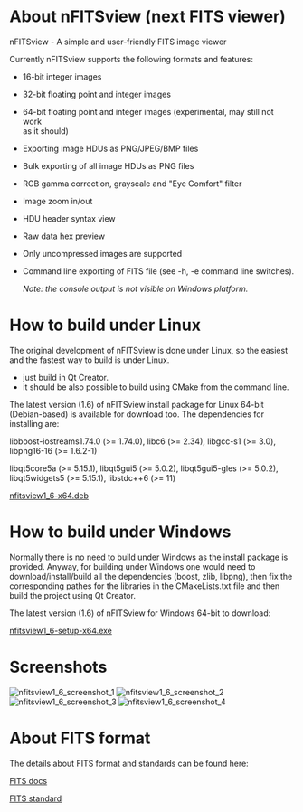 # About nFITSview  (next FITS viewer)
nFITSview - A simple and user-friendly FITS image viewer

Currently nFITSview supports the following formats and features:

-    16-bit integer images
-    32-bit floating point and integer images
-    64-bit floating point and integer images (experimental, may still not work   
     as it should)
-    Exporting image HDUs as PNG/JPEG/BMP files
-    Bulk exporting of all image HDUs as PNG files
-    RGB gamma correction, grayscale and "Eye Comfort" filter
-    Image zoom in/out
-    HDU header syntax view
-    Raw data hex preview
-    Only uncompressed images are supported 
-    Command line exporting of FITS file  (see -h, -e command line switches).
     
     *Note: the console output is not visible on Windows platform.*
    
# How to build under Linux

The original development of nFITSview is done under Linux, so the easiest and the fastest way to build is under Linux.

- just build in Qt Creator. 
- it should be also possible to build using CMake from the command line.

The latest version (1.6) of nFITSview install package for Linux 64-bit (Debian-based) is available for download too. The dependencies for installing are: 

libboost-iostreams1.74.0 (>= 1.74.0), libc6 (>= 2.34), libgcc-s1 (>= 3.0), libpng16-16 (>= 1.6.2-1)

libqt5core5a (>= 5.15.1), libqt5gui5 (>= 5.0.2), libqt5gui5-gles (>= 5.0.2), libqt5widgets5 (>= 5.15.1), libstdc++6 (>= 11)

[nfitsview1_6-x64.deb](https://github.com/surhh/nfitsview/releases/download/v1.6/nfitsview1_6-x64.deb)


# How to build under Windows

Normally there is no need to build under Windows as the install package is provided. 
Anyway, for building under Windows one would need to download/install/build all the dependencies (boost, zlib, libpng), then fix the
corresponding pathes for the libraries in the CMakeLists.txt file and then build the project using Qt Creator.

The latest version (1.6) of nFITSview for Windows 64-bit to download:

[nfitsview1_6-setup-x64.exe](https://github.com/surhh/nfitsview/releases/download/v1.6/nfitsview1_6-setup-x64.exe)



# Screenshots

![nfitsview1_6_screenshot_1](https://user-images.githubusercontent.com/109148999/208360548-7fcf52cb-2d3c-4ccd-a377-dbf21e601f29.png)
![nfitsview1_6_screenshot_2](https://user-images.githubusercontent.com/109148999/208360553-a52ab2da-9a58-48c3-a12b-c6b7b0934504.png)
![nfitsview1_6_screenshot_3](https://user-images.githubusercontent.com/109148999/208360556-f3f59db8-f518-461c-82cd-2aecf22b9a17.png)
![nfitsview1_6_screenshot_4](https://user-images.githubusercontent.com/109148999/208360557-a89d83f9-e54f-4cf6-8b53-9a123f1ef610.png)

# About FITS format

The details about FITS format and standards can be found here:

[FITS docs](https://fits.gsfc.nasa.gov/fits_documentation.html)

[FITS standard](https://fits.gsfc.nasa.gov/fits_standard.html)


